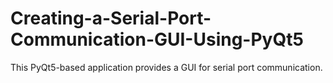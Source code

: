 # Creating-a-Serial-Port-Communication-GUI-Using-PyQt5
This PyQt5-based application provides a GUI for serial port communication. 
